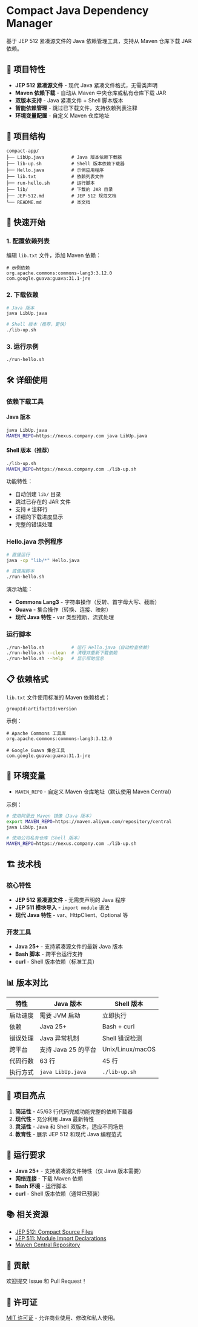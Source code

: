 # Compact Java Dependency Manager

基于 JEP 512 紧凑源文件的 Java 依赖管理工具，支持从 Maven 仓库下载 JAR 依赖。

## 🌟 项目特性

- **JEP 512 紧凑源文件** - 现代 Java 紧凑文件格式，无需类声明
- **Maven 依赖下载** - 自动从 Maven 中央仓库或私有仓库下载 JAR
- **双版本支持** - Java 紧凑文件 + Shell 脚本版本
- **智能依赖管理** - 跳过已下载文件，支持依赖列表注释
- **环境变量配置** - 自定义 Maven 仓库地址

## 📁 项目结构

```
compact-app/
├── LibUp.java          # Java 版本依赖下载器
├── lib-up.sh           # Shell 版本依赖下载器
├── Hello.java          # 示例应用程序
├── lib.txt             # 依赖列表文件
├── run-hello.sh        # 运行脚本
├── lib/                # 下载的 JAR 目录
├── JEP-512.md          # JEP 512 规范文档
└── README.md           # 本文档
```

## 🚀 快速开始

### 1. 配置依赖列表

编辑 `lib.txt` 文件，添加 Maven 依赖：

```
# 示例依赖
org.apache.commons:commons-lang3:3.12.0
com.google.guava:guava:31.1-jre
```

### 2. 下载依赖

```bash
# Java 版本
java LibUp.java

# Shell 版本（推荐，更快）
./lib-up.sh
```

### 3. 运行示例

```bash
./run-hello.sh
```

## 🛠️ 详细使用

### 依赖下载工具

#### Java 版本
```bash
java LibUp.java
MAVEN_REPO=https://nexus.company.com java LibUp.java
```

#### Shell 版本（推荐）
```bash
./lib-up.sh
MAVEN_REPO=https://nexus.company.com ./lib-up.sh
```

功能特性：
- 自动创建 `lib/` 目录
- 跳过已存在的 JAR 文件
- 支持 `#` 注释行
- 详细的下载进度显示
- 完整的错误处理

### Hello.java 示例程序

```bash
# 直接运行
java -cp "lib/*" Hello.java

# 或使用脚本
./run-hello.sh
```

演示功能：
- **Commons Lang3** - 字符串操作（反转、首字母大写、截断）
- **Guava** - 集合操作（转换、连接、映射）
- **现代 Java 特性** - var 类型推断、流式处理

### 运行脚本

```bash
./run-hello.sh          # 运行 Hello.java（自动检查依赖）
./run-hello.sh --clean  # 清理并重新下载依赖
./run-hello.sh --help   # 显示帮助信息
```

## 📋 依赖格式

`lib.txt` 文件使用标准的 Maven 依赖格式：

```
groupId:artifactId:version
```

示例：
```
# Apache Commons 工具库
org.apache.commons:commons-lang3:3.12.0

# Google Guava 集合工具
com.google.guava:guava:31.1-jre
```

## 🔧 环境变量

- `MAVEN_REPO` - 自定义 Maven 仓库地址（默认使用 Maven Central）

示例：
```bash
# 使用阿里云 Maven 镜像（Java 版本）
export MAVEN_REPO=https://maven.aliyun.com/repository/central
java LibUp.java

# 使用公司私有仓库（Shell 版本）
MAVEN_REPO=https://nexus.company.com ./lib-up.sh
```

## 🏗️ 技术栈

### 核心特性
- **JEP 512 紧凑源文件** - 无需类声明的 Java 程序
- **JEP 511 模块导入** - `import module` 语法
- **现代 Java 特性** - var、HttpClient、Optional 等

### 开发工具
- **Java 25+** - 支持紧凑源文件的最新 Java 版本
- **Bash 脚本** - 跨平台运行支持
- **curl** - Shell 版本依赖（标准工具）

## 📊 版本对比

| 特性 | Java 版本 | Shell 版本 |
|------|-----------|------------|
| 启动速度 | 需要 JVM 启动 | 立即执行 |
| 依赖 | Java 25+ | Bash + curl |
| 错误处理 | Java 异常机制 | Shell 错误检测 |
| 跨平台 | 支持 Java 25 的平台 | Unix/Linux/macOS |
| 代码行数 | 63 行 | 45 行 |
| 执行方式 | `java LibUp.java` | `./lib-up.sh` |

## 🎯 项目亮点

1. **简洁性** - 45/63 行代码完成功能完整的依赖下载器
2. **现代性** - 充分利用 Java 最新特性
3. **灵活性** - Java 和 Shell 双版本，适应不同场景
4. **教育性** - 展示 JEP 512 和现代 Java 编程范式

## 🚀 运行要求

- **Java 25+** - 支持紧凑源文件特性（仅 Java 版本需要）
- **网络连接** - 下载 Maven 依赖
- **Bash 环境** - 运行脚本
- **curl** - Shell 版本依赖（通常已预装）

## 📚 相关资源

- [JEP 512: Compact Source Files](https://openjdk.org/jeps/512)
- [JEP 511: Module Import Declarations](https://openjdk.org/jeps/511)
- [Maven Central Repository](https://search.maven.org/)

## 🤝 贡献

欢迎提交 Issue 和 Pull Request！

## 📄 许可证

[MIT 许可证](LICENSE) - 允许商业使用、修改和私人使用。